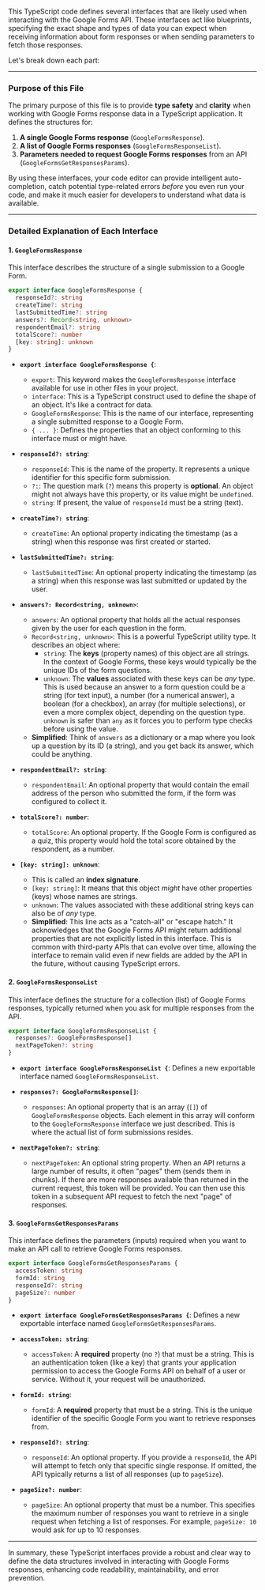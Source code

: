 This TypeScript code defines several interfaces that are likely used when interacting with the Google Forms API. These interfaces act like blueprints, specifying the exact shape and types of data you can expect when receiving information about form responses or when sending parameters to fetch those responses.

Let's break down each part:

---

### Purpose of this File

The primary purpose of this file is to provide **type safety** and **clarity** when working with Google Forms response data in a TypeScript application. It defines the structures for:

1.  **A single Google Forms response** (`GoogleFormsResponse`).
2.  **A list of Google Forms responses** (`GoogleFormsResponseList`).
3.  **Parameters needed to request Google Forms responses** from an API (`GoogleFormsGetResponsesParams`).

By using these interfaces, your code editor can provide intelligent auto-completion, catch potential type-related errors *before* you even run your code, and make it much easier for developers to understand what data is available.

---

### Detailed Explanation of Each Interface

#### 1. `GoogleFormsResponse`

This interface describes the structure of a single submission to a Google Form.

```typescript
export interface GoogleFormsResponse {
  responseId?: string
  createTime?: string
  lastSubmittedTime?: string
  answers?: Record<string, unknown>
  respondentEmail?: string
  totalScore?: number
  [key: string]: unknown
}
```

*   **`export interface GoogleFormsResponse {`**:
    *   `export`: This keyword makes the `GoogleFormsResponse` interface available for use in other files in your project.
    *   `interface`: This is a TypeScript construct used to define the shape of an object. It's like a contract for data.
    *   `GoogleFormsResponse`: This is the name of our interface, representing a single submitted response to a Google Form.
    *   `{ ... }`: Defines the properties that an object conforming to this interface must or might have.

*   **`responseId?: string`**:
    *   `responseId`: This is the name of the property. It represents a unique identifier for this specific form submission.
    *   `?:`: The question mark (`?`) means this property is **optional**. An object might not always have this property, or its value might be `undefined`.
    *   `string`: If present, the value of `responseId` must be a string (text).

*   **`createTime?: string`**:
    *   `createTime`: An optional property indicating the timestamp (as a string) when this response was first created or started.

*   **`lastSubmittedTime?: string`**:
    *   `lastSubmittedTime`: An optional property indicating the timestamp (as a string) when this response was last submitted or updated by the user.

*   **`answers?: Record<string, unknown>`**:
    *   `answers`: An optional property that holds all the actual responses given by the user for each question in the form.
    *   `Record<string, unknown>`: This is a powerful TypeScript utility type. It describes an object where:
        *   `string`: The **keys** (property names) of this object are all strings. In the context of Google Forms, these keys would typically be the unique IDs of the form questions.
        *   `unknown`: The **values** associated with these keys can be *any* type. This is used because an answer to a form question could be a string (for text input), a number (for a numerical answer), a boolean (for a checkbox), an array (for multiple selections), or even a more complex object, depending on the question type. `unknown` is safer than `any` as it forces you to perform type checks before using the value.
    *   **Simplified**: Think of `answers` as a dictionary or a map where you look up a question by its ID (a string), and you get back its answer, which could be anything.

*   **`respondentEmail?: string`**:
    *   `respondentEmail`: An optional property that would contain the email address of the person who submitted the form, if the form was configured to collect it.

*   **`totalScore?: number`**:
    *   `totalScore`: An optional property. If the Google Form is configured as a quiz, this property would hold the total score obtained by the respondent, as a number.

*   **`[key: string]: unknown`**:
    *   This is called an **index signature**.
    *   `[key: string]`: It means that this object *might* have other properties (keys) whose names are strings.
    *   `unknown`: The values associated with these additional string keys can also be of *any* type.
    *   **Simplified**: This line acts as a "catch-all" or "escape hatch." It acknowledges that the Google Forms API might return additional properties that are not explicitly listed in this interface. This is common with third-party APIs that can evolve over time, allowing the interface to remain valid even if new fields are added by the API in the future, without causing TypeScript errors.

#### 2. `GoogleFormsResponseList`

This interface defines the structure for a collection (list) of Google Forms responses, typically returned when you ask for multiple responses from the API.

```typescript
export interface GoogleFormsResponseList {
  responses?: GoogleFormsResponse[]
  nextPageToken?: string
}
```

*   **`export interface GoogleFormsResponseList {`**: Defines a new exportable interface named `GoogleFormsResponseList`.

*   **`responses?: GoogleFormsResponse[]`**:
    *   `responses`: An optional property that is an array (`[]`) of `GoogleFormsResponse` objects. Each element in this array will conform to the `GoogleFormsResponse` interface we just described. This is where the actual list of form submissions resides.

*   **`nextPageToken?: string`**:
    *   `nextPageToken`: An optional string property. When an API returns a large number of results, it often "pages" them (sends them in chunks). If there are more responses available than returned in the current request, this token will be provided. You can then use this token in a subsequent API request to fetch the next "page" of responses.

#### 3. `GoogleFormsGetResponsesParams`

This interface defines the parameters (inputs) required when you want to make an API call to retrieve Google Forms responses.

```typescript
export interface GoogleFormsGetResponsesParams {
  accessToken: string
  formId: string
  responseId?: string
  pageSize?: number
}
```

*   **`export interface GoogleFormsGetResponsesParams {`**: Defines a new exportable interface named `GoogleFormsGetResponsesParams`.

*   **`accessToken: string`**:
    *   `accessToken`: A **required** property (no `?`) that must be a string. This is an authentication token (like a key) that grants your application permission to access the Google Forms API on behalf of a user or service. Without it, your request will be unauthorized.

*   **`formId: string`**:
    *   `formId`: A **required** property that must be a string. This is the unique identifier of the specific Google Form you want to retrieve responses from.

*   **`responseId?: string`**:
    *   `responseId`: An optional property. If you provide a `responseId`, the API will attempt to fetch only that specific single response. If omitted, the API typically returns a list of all responses (up to `pageSize`).

*   **`pageSize?: number`**:
    *   `pageSize`: An optional property that must be a number. This specifies the maximum number of responses you want to retrieve in a single request when fetching a list of responses. For example, `pageSize: 10` would ask for up to 10 responses.

---

In summary, these TypeScript interfaces provide a robust and clear way to define the data structures involved in interacting with Google Forms responses, enhancing code readability, maintainability, and error prevention.